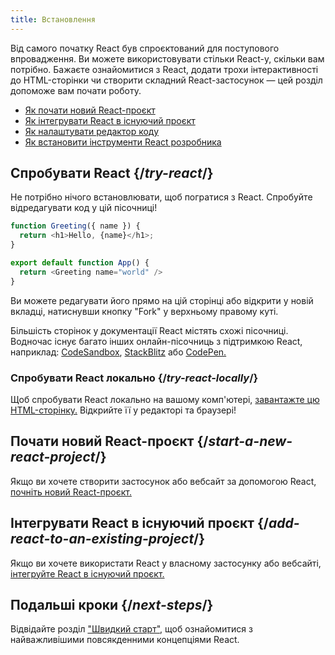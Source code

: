 ```yaml
---
title: Встановлення
---
```


<Intro>

Від самого початку React був спроєктований для поступового впровадження. Ви можете використовувати стільки React-у, скільки вам потрібно. Бажаєте ознайомитися з React, додати трохи інтерактивності до HTML-сторінки чи створити складний React-застосунок — цей розділ допоможе вам почати роботу.

</Intro>

<YouWillLearn isChapter={true}>

* [Як почати новий React-проєкт](/learn/start-a-new-react-project)
* [Як інтегрувати React в існуючий проєкт](/learn/add-react-to-an-existing-project)
* [Як налаштувати редактор коду](/learn/editor-setup)
* [Як встановити інструменти React розробника](/learn/react-developer-tools)

</YouWillLearn>

## Спробувати React {/*try-react*/}

Не потрібно нічого встановлювати, щоб погратися з React. Спробуйте відредагувати код у цій пісочниці!

<Sandpack>

```js
function Greeting({ name }) {
  return <h1>Hello, {name}</h1>;
}

export default function App() {
  return <Greeting name="world" />
}
```

</Sandpack>

Ви можете редагувати його прямо на цій сторінці або відкрити у новій вкладці, натиснувши кнопку "Fork" у верхньому правому куті.

Більшість сторінок у документації React містять схожі пісочниці. Водночас існує багато інших онлайн-пісочниць з підтримкою React, наприклад: [CodeSandbox](https://codesandbox.io/s/new), [StackBlitz](https://stackblitz.com/fork/react) або [CodePen.](https://codepen.io/pen?template=QWYVwWN)

### Спробувати React локально {/*try-react-locally*/}

Щоб спробувати React локально на вашому комп'ютері, [завантажте цю HTML-сторінку.](https://gist.githubusercontent.com/gaearon/0275b1e1518599bbeafcde4722e79ed1/raw/db72dcbf3384ee1708c4a07d3be79860db04bff0/example.html) Відкрийте її у редакторі та браузері!

## Почати новий React-проєкт {/*start-a-new-react-project*/}

Якщо ви хочете створити застосунок або вебсайт за допомогою React, [почніть новий React-проєкт.](/learn/start-a-new-react-project)

## Інтегрувати React в існуючий проєкт {/*add-react-to-an-existing-project*/}

Якщо ви хочете використати React у власному застосунку або вебсайті, [інтегруйте React в існуючий проєкт.](/learn/add-react-to-an-existing-project)

## Подальші кроки {/*next-steps*/}

Відвідайте розділ ["Швидкий старт"](/learn), щоб ознайомитися з найважливішими повсякденними концепціями React.

